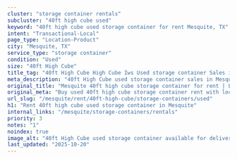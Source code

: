 ```yaml
---
cluster: "storage container rentals"
subcluster: "40ft high cube used"
keyword: "40ft high cube used storage container for rent Mesquite, TX"
intent: "Transactional-Local"
page_type: "Location-Product"
city: "Mesquite, TX"
service_type: "storage container"
condition: "Used"
size: "40ft High Cube"
title_tag: "40ft High Cube High Cube Iws Used storage container Sales in Mesquite | LC Container"
meta_description: "40ft High Cube used storage container sales in Mesquite. High cube containers with extra height. Fast delivery, competitive pricing. Serving storage containers area. Quote ID: 1E1. Call (214) 524-4168 for your free quote today."
original_title: "Mesquite 40ft high cube storage container for rent | LC"
original_meta: "Buy used 40ft high cube storage container rent with local delivery in Mesquite, TX. LC Container — local Since 2003. Request a fast quote today."
url_slug: "/mesquite/rent/40ft-high-cube/storage-containers/used"
h1: "Rent 40ft high cube used storage container in Mesquite"
internal_links: "/mesquite/storage-containers/rentals"
priority: 3
notes: "1"
noindex: true
image_alt: "40ft High Cube used storage container available for delivery in Mesquite"
last_updated: "2025-10-20"
---
```


<!-- TODO: Add unique city/inventory copy, images, and internal links here. -->
